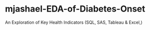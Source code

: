 # mjashael-EDA-of-Diabetes-Onset
An Exploration of Key Health Indicators (SQL, SAS, Tableau &amp; Excel,)
